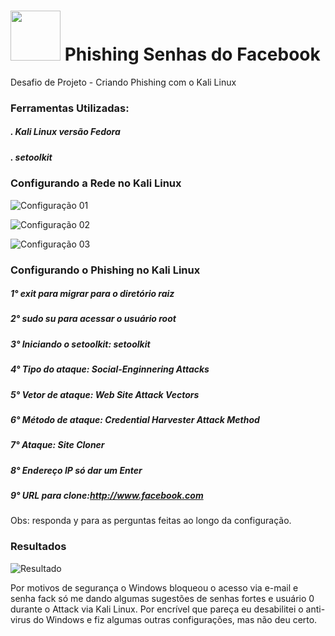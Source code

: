 # <img src="https://avatars1.githubusercontent.com/u/26231823?s=280&v=4" width="80" height="80"> Phishing Senhas do Facebook
Desafio de Projeto - Criando Phishing com o Kali Linux

###  Ferramentas Utilizadas:
##### . Kali Linux versão Fedora
##### . setoolkit

### Configurando a Rede no Kali Linux

![Configuração 01](https://github.com/data1991/dio-cibersecurity-phishing/assets/144493849/ce982902-1459-4b55-9aac-e9668eea77f6)

![Configuração 02](https://github.com/data1991/dio-cibersecurity-phishing/assets/144493849/e18e4fd8-eecd-4ff2-8203-80be3fea33a0)

![Configuração 03](https://github.com/data1991/dio-cibersecurity-phishing/assets/144493849/94043af1-213a-4361-a899-b7f0f746ecfe)

### Configurando o Phishing no Kali Linux

##### 1° exit para migrar para o diretório raiz 
##### 2° sudo su para acessar o usuário root
##### 3° Iniciando o setoolkit: setoolkit
##### 4° Tipo do ataque: Social-Enginnering Attacks
##### 5° Vetor de ataque: Web Site Attack Vectors
##### 6° Método de ataque: Credential Harvester Attack Method
##### 7° Ataque: Site Cloner
##### 8° Endereço IP só dar um Enter
##### 9° URL para clone:http://www.facebook.com

Obs: responda y para as perguntas feitas ao longo da configuração.

### Resultados

![Resultado](https://github.com/data1991/dio-cibersecurity-phishing/assets/144493849/9e33e498-590a-4fc1-b2ba-5cc6c8748f1e)

Por motivos de segurança o Windows bloqueou o acesso via e-mail e senha fack só me dando algumas sugestões de senhas fortes e usuário 0 durante o Attack via Kali Linux. Por encrível que pareça eu desabilitei o anti-virus do Windows e fiz algumas outras configurações, mas não deu certo.


